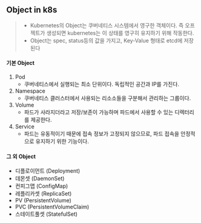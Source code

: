 ## Object in k8s

> - Kubernetes의 Object는 쿠버네티스 시스템에서 영구한 객체이다. 즉 오프젝트가 생성되면 kubernetes는 이 상태를 영구히 유지하기 위해 작동한다.
> - Object는 spec, status등의 값을 가지고, Key-Value 형태로 etcd에 저장된다

#### 기본 Object

1. Pod
   - 쿠버네티스에서 실행되는 최소 단위이다. 독립적인 공간과 IP를 가진다.
2. Namespace
   - 쿠버네티스 클러스터에서 사용되는 리소소들을 구분해서 관리하는 그룹이다.
3. Volume
   - 파드가 사라지더라고 저장/보존이 가능하며 파드에서 사용할 수 있는 디렉터리를 제공한다.
4. Service
   - 파드는 유동적이기 때문에 접속 정보가 고정되지 않으므로, 파드 접속을 안정적으로 유지하기 위한 기능이다.

#### 그 외 Object

- 디플로이먼트 (Deployment)
- 데몬셋 (DaemonSet)
- 컨피그맵 (ConfigMap)
- 레플리카셋 (ReplicaSet)
- PV (PersistentVolume)
- PVC (PersistentVolumeClaim)
- 스테이트풀셋 (StatefulSet)

